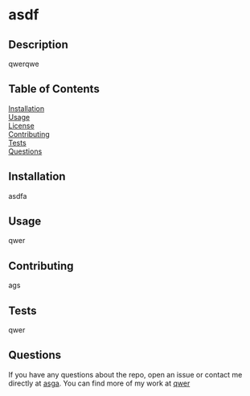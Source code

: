 
# asdf


## Description <br>
qwerqwe

## Table of Contents
[Installation](#Installation)<br>
[Usage](#Usage)<br>
[License](#asdf)<br>
[Contributing](#Contributing)<br>
[Tests](#Tests)<br>
[Questions](#Questions)<br>
    

## Installation
asdfa

## Usage
qwer

## Contributing
ags

## Tests
qwer

## Questions
If you have any questions about the repo, open an issue or contact me directly at [asga](asga).
You can find more of my work at [qwer](https://github.com/qwer)


